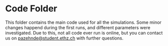 # Code Folder 

This folder contains the main code used for all the simulations. Some minor changes happend during the first runs, and different parameters were investigated. Due to this, not all code ever run is online, but you can contact us on pazehnde@student.ethz.ch with further questions.
